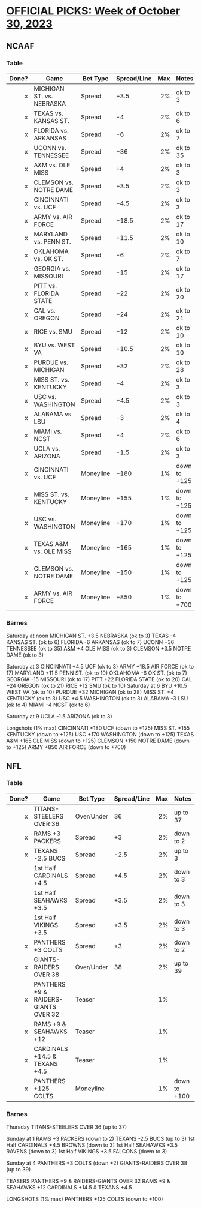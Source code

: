 # [OFFICIAL PICKS: Week of October 30, 2023](https://locals.com/feed/24414/sportspicks/4801505/official-picks-week-of-october-30-2023)

## NCAAF

### Table

| Done? | Game                      | Bet Type  | Spread/Line |  Max | Notes        |
| ----: | ------------------------- | --------- | ----------- | ---: | ------------ |
|     x | MICHIGAN ST. vs. NEBRASKA | Spread    | +3.5        |   2% | ok to 3      |
|     x | TEXAS vs. KANSAS ST.      | Spread    | -4          |   2% | ok to 6      |
|     x | FLORIDA vs. ARKANSAS      | Spread    | -6          |   2% | ok to 7      |
|     x | UCONN vs. TENNESSEE       | Spread    | +36         |   2% | ok to 35     |
|     x | A&M vs. OLE MISS          | Spread    | +4          |   2% | ok to 3      |
|     x | CLEMSON vs. NOTRE DAME    | Spread    | +3.5        |   2% | ok to 3      |
|     x | CINCINNATI vs. UCF        | Spread    | +4.5        |   2% | ok to 3      |
|     x | ARMY vs. AIR FORCE        | Spread    | +18.5       |   2% | ok to 17     |
|     x | MARYLAND vs. PENN ST.     | Spread    | +11.5       |   2% | ok to 10     |
|     x | OKLAHOMA vs. OK ST.       | Spread    | -6          |   2% | ok to 7      |
|     x | GEORGIA vs. MISSOURI      | Spread    | -15         |   2% | ok to 17     |
|     x | PITT vs. FLORIDA STATE    | Spread    | +22         |   2% | ok to 20     |
|     x | CAL vs. OREGON            | Spread    | +24         |   2% | ok to 21     |
|     x | RICE vs. SMU              | Spread    | +12         |   2% | ok to 10     |
|     x | BYU vs. WEST VA           | Spread    | +10.5       |   2% | ok to 10     |
|     x | PURDUE vs. MICHIGAN       | Spread    | +32         |   2% | ok to 28     |
|     x | MISS ST. vs. KENTUCKY     | Spread    | +4          |   2% | ok to 3      |
|     x | USC vs. WASHINGTON        | Spread    | +4.5        |   2% | ok to 3      |
|     x | ALABAMA vs. LSU           | Spread    | -3          |   2% | ok to 4      |
|     x | MIAMI vs. NCST            | Spread    | -4          |   2% | ok to 6      |
|     x | UCLA vs. ARIZONA          | Spread    | -1.5        |   2% | ok to 3      |
|     x | CINCINNATI vs. UCF        | Moneyline | +180        |   1% | down to +125 |
|     x | MISS ST. vs. KENTUCKY     | Moneyline | +155        |   1% | down to +125 |
|     x | USC vs. WASHINGTON        | Moneyline | +170        |   1% | down to +125 |
|     x | TEXAS A&M vs. OLE MISS    | Moneyline | +165        |   1% | down to +125 |
|     x | CLEMSON vs. NOTRE DAME    | Moneyline | +150        |   1% | down to +125 |
|     x | ARMY vs. AIR FORCE        | Moneyline | +850        |   1% | down to +700 |

### Barnes

Saturday at noon
MICHIGAN ST. +3.5 NEBRASKA (ok to 3)
TEXAS -4 KANSAS ST. (ok to 6)
FLORIDA -6 ARKANSAS (ok to 7)
UCONN +36 TENNESSEE (ok to 35)
A&M +4 OLE MISS (ok to 3)
CLEMSON +3.5 NOTRE DAME (ok to 3)

Saturday at 3
CINCINNATI +4.5 UCF (ok to 3)
ARMY +18.5 AIR FORCE (ok to 17)
MARYLAND +11.5 PENN ST. (ok to 10)
OKLAHOMA -6 OK ST. (ok to 7)
GEORGIA -15 MISSOURI (ok to 17)
PITT +22 FLORIDA STATE (ok to 20)
CAL +24 OREGON (ok to 21)
RICE +12 SMU (ok to 10)
Saturday at 6
BYU +10.5 WEST VA (ok to 10)
PURDUE +32 MICHIGAN (ok to 28)
MISS ST. +4 KENTUCKY (ok to 3)
USC +4.5 WASHINGTON (ok to 3)
ALABAMA -3 LSU (ok to 4)
MIAMI -4 NCST (ok to 6)

Saturday at 9
UCLA -1.5 ARIZONA (ok to 3)

Longshots (1% max)
CINCINNATI +180 UCF (down to +125)
MISS ST. +155 KENTUCKY (down to +125)
USC +170 WASHINGTON (down to +125)
TEXAS A&M +165 OLE MISS (down to +125)
CLEMSON +150 NOTRE DAME (down to +125)
ARMY +850 AIR FORCE (down to +700)

## NFL

### Table

| Done? | Game                                 | Bet Type   | Spread/Line |  Max | Notes        |
| ----: | ------------------------------------ | ---------- | ----------- | ---: | ------------ |
|     x | TITANS-STEELERS OVER 36              | Over/Under | 36          |   2% | up to 37     |
|     x | RAMS +3 PACKERS                      | Spread     | +3          |   2% | down to 2    |
|     x | TEXANS -2.5 BUCS                     | Spread     | -2.5        |   2% | up to 3      |
|       | 1st Half CARDINALS +4.5              | Spread     | +4.5        |   2% | down to 3    |
|       | 1st Half SEAHAWKS +3.5               | Spread     | +3.5        |   2% | down to 3    |
|       | 1st Half VIKINGS +3.5                | Spread     | +3.5        |   2% | down to 3    |
|     x | PANTHERS +3 COLTS                    | Spread     | +3          |   2% | down to 2    |
|     x | GIANTS-RAIDERS OVER 38               | Over/Under | 38          |   2% | up to 39     |
|     x | PANTHERS +9 & RAIDERS-GIANTS OVER 32 | Teaser     |             |   1% |              |
|     x | RAMS +9 & SEAHAWKS +12               | Teaser     |             |   1% |              |
|     x | CARDINALS +14.5 & TEXANS +4.5        | Teaser     |             |   1% |              |
|     x | PANTHERS +125 COLTS                  | Moneyline  |             |   1% | down to +100 |


### Barnes

Thursday
TITANS-STEELERS OVER 36 (up to 37)

Sunday at 1
RAMS +3 PACKERS (down to 2)
TEXANS -2.5 BUCS (up to 3)
1st Half CARDINALS +4.5 BROWNS (down to 3)
1st Half SEAHAWKS +3.5 RAVENS (down to 3)
1st Half VIKINGS +3.5 FALCONS (down to 3)

Sunday at 4
PANTHERS +3 COLTS (down +2)
GIANTS-RAIDERS OVER 38 (up to 39)

TEASERS
PANTHERS +9 & RAIDERS-GIANTS OVER 32
RAMS +9 & SEAHAWKS +12
CARDINALS +14.5 & TEXANS +4.5

LONGSHOTS (1% max)
PANTHERS +125 COLTS (down to +100)
